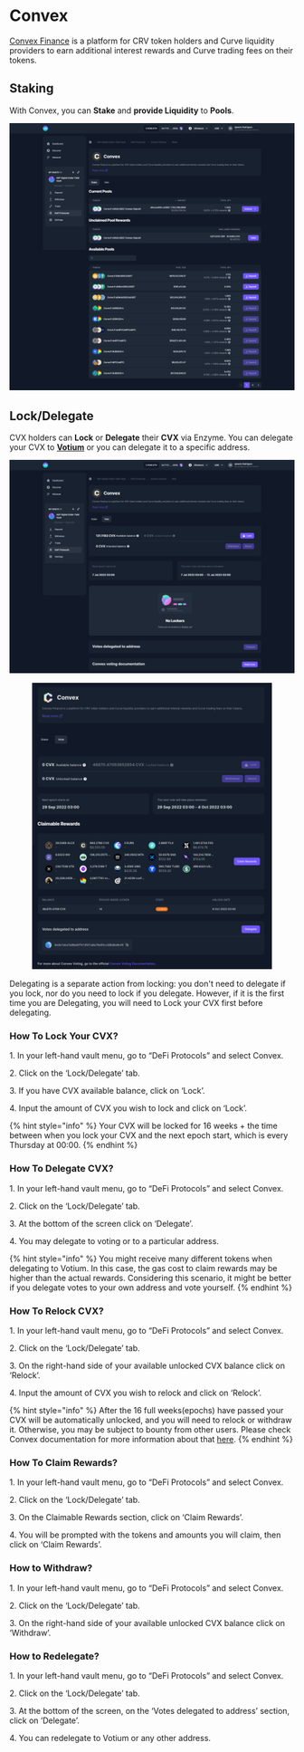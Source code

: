 # Convex

[Convex Finance](https://www.convexfinance.com/) is a platform for CRV token holders and Curve liquidity providers to earn additional interest rewards and Curve trading fees on their tokens.

## Staking

With Convex, you can **Stake** and **provide Liquidity** to **Pools**.

![](<../../../.gitbook/assets/convex (1).png>)

## Lock/Delegate

CVX holders can **Lock** or **Delegate** their **CVX** via Enzyme. You can delegate your CVX to [**Votium**](https://votium.app/) or you can delegate it to a specific address.

<div>

<img src="../../../.gitbook/assets/vote.png" alt="">

 

<figure><img src="../../../.gitbook/assets/delegate_2.png" alt=""><figcaption></figcaption></figure>

</div>

Delegating is a separate action from locking: you don't need to delegate if you lock, nor do you need to lock if you delegate. However, if it is the first time you are Delegating, you will need to Lock your CVX first before delegating.

### How To Lock Your CVX?

1\. In your left-hand vault menu, go to “DeFi Protocols” and select Convex.

2\. Click on the ‘Lock/Delegate’ tab.

3\. If you have CVX available balance, click on ‘Lock’.

4\. Input the amount of CVX you wish to lock and click on ‘Lock’.

{% hint style="info" %}
Your CVX will be locked for 16 weeks + the time between when you lock your CVX and the next epoch start, which is every Thursday at 00:00.
{% endhint %}

### **How To Delegate CVX?**

1\. In your left-hand vault menu, go to “DeFi Protocols” and select Convex.

2\. Click on the ‘Lock/Delegate’ tab.

3\. At the bottom of the screen click on ‘Delegate’.

4\. You may delegate to voting or to a particular address.

{% hint style="info" %}
You might receive many different tokens when delegating to Votium. In this case, the gas cost to claim rewards may be higher than the actual rewards. Considering this scenario, it might be better if you delegate votes to your own address and vote yourself.
{% endhint %}

### How To Relock CVX?

1\. In your left-hand vault menu, go to “DeFi Protocols” and select Convex.

2\. Click on the ‘Lock/Delegate’ tab.

3\. On the right-hand side of your available unlocked CVX balance click on ‘Relock’.

4\. Input the amount of CVX you wish to relock and click on ‘Relock’.

{% hint style="info" %}
After the 16 full weeks(epochs) have passed your CVX will be automatically unlocked, and you will need to relock or withdraw it. Otherwise, you may be subject to bounty from other users. Please check Convex documentation for more information about that [here](https://docs.convexfinance.com/convexfinance/general-information/understanding-cvx/vote-locking).
{% endhint %}

### **How To Claim Rewards?**

1\. In your left-hand vault menu, go to “DeFi Protocols” and select Convex.

2\. Click on the ‘Lock/Delegate’ tab.

3\. On the Claimable Rewards section, click on ‘Claim Rewards’.

4\. You will be prompted with the tokens and amounts you will claim, then click on ‘Claim Rewards’.

### How to Withdraw?

1\. In your left-hand vault menu, go to “DeFi Protocols” and select Convex.

2\. Click on the ‘Lock/Delegate’ tab.

3\. On the right-hand side of your available unlocked CVX balance click on ‘Withdraw’.

### **How to Redelegate?**

1\. In your left-hand vault menu, go to “DeFi Protocols” and select Convex.

2\. Click on the ‘Lock/Delegate’ tab.

3\. At the bottom of the screen, on the ‘Votes delegated to address’ section, click on ‘Delegate’.

4\. You can redelegate to Votium or any other address.
